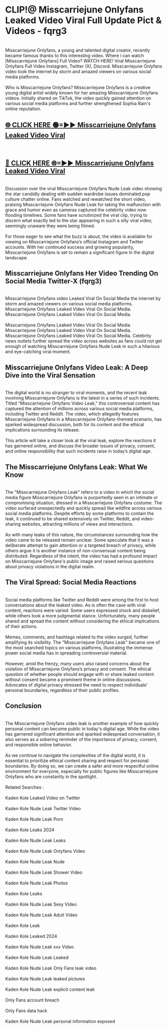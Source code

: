 # CLIP!@ Misscarriejune Onlyfans Leaked Video Viral Full Update Pict & Videos - fqrg3
<br>
Misscarriejune Onlyfans, a young and talented digital creator, recently became famous thanks to this interesting video. Where i can watch [Misscarriejune Onlyfans] Full Video? WATCH HERE! Viral Misscarriejune Onlyfans Full Video Instagram, Twitter (X), Discord. Misscarriejune Onlyfans video took the internet by storm and amazed viewers on various social media platforms.
<br><br>
Who is Misscarriejune Onlyfans? Misscarriejune Onlyfans is a creative young digital artist widely known for her amazing Misscarriejune Onlyfans videos. Initially shared on TikTok, the video quickly gained attention on various social media platforms and further strengthened Sophia Rain's online reputation.
<br>
<h2><a href="https://bestclip.site?title=Misscarriejune_Onlyfans">🌐 CLICK HERE 🟢=►► Misscarriejune Onlyfans Leaked Video Viral</a></h2>
<br>
<h2><a href="https://bestclip.site?title=Misscarriejune_Onlyfans">🔴 CLICK HERE 🌐=►► Misscarriejune Onlyfans Leaked Video Viral</a></h2>
<br>
Discussion over the viral Misscarriejune Onlyfans Nude Leak video showing the star candidly dealing with sudden wardrobe issues dominated pop culture chatter online. Fans watched and rewatched the short video, praising Misscarriejune Onlyfans Nude Leak for taking the malfunction with grace and humor even as cameras captured the celebrity video now flooding timelines. Some fans have scrutinized the viral clip, trying to discern what exactly led to the star appearing in such a silly viral video, seemingly unaware they were being filmed.
<br><br>
For those eager to see what the buzz is about, the video is available for viewing on Misscarriejune Onlyfans’s official Instagram and Twitter accounts. With her continued success and growing popularity, Misscarriejune Onlyfans is set to remain a significant figure in the digital landscape.
<br>
<h2>Misscarriejune Onlyfans Her Video Trending On Social Media Twitter-X (fqrg3)</h2>
<br>
Misscarriejune Onlyfans video Leaked Viral On Social Media the internet by storm and amazed viewers on various social media platforms. Misscarriejune Onlyfans Leaked Video Viral On Social Media. Misscarriejune Onlyfans Leaked Video Viral On Social Media.
<br><br>
Misscarriejune Onlyfans Leaked Video Viral On Social Media. Misscarriejune Onlyfans Leaked Video Viral On Social Media. Misscarriejune Onlyfans Leaked Video Viral On Social Media. Celebrity news outlets further spread the video across websites as fans could not get enough of watching Misscarriejune Onlyfans Nude Leak in such a hilarious and eye-catching viral moment.
<br>
<h2>Misscarriejune Onlyfans Video Leak: A Deep Dive into the Viral Sensation</h2>
<br>
The digital world is no stranger to viral moments, and the recent leak involving Misscarriejune Onlyfans is the latest in a series of such incidents. Titled "Misscarriejune Onlyfans Video Leak," this controversial content has captured the attention of millions across various social media platforms, including Twitter and Reddit. The video, which allegedly features Misscarriejune Onlyfans in a Misscarriejune Onlyfans-themed scenario, has sparked widespread discussion, both for its content and the ethical implications surrounding its release.
<br><br>
This article will take a closer look at the viral leak, explore the reactions it has garnered online, and discuss the broader issues of privacy, consent, and online responsibility that such incidents raise in today’s digital age.
<br>
<h2>The Misscarriejune Onlyfans Leak: What We Know</h2>
<br>
The "Misscarriejune Onlyfans Leak" refers to a video in which the social media figure Misscarriejune Onlyfans is purportedly seen in an intimate or compromising situation, dressed in a Misscarriejune Onlyfans costume. The video surfaced unexpectedly and quickly spread like wildfire across various social media platforms. Despite efforts by some platforms to contain the leak, it continued to be shared extensively on Twitter, Reddit, and video-sharing websites, attracting millions of views and interactions.
<br><br>
As with many leaks of this nature, the circumstances surrounding how the video came to be released remain unclear. Some speculate that it was a deliberate attempt to gain attention or a targeted breach of privacy, while others argue it is another instance of non-consensual content being distributed. Regardless of the intent, the video has had a profound impact on Misscarriejune Onlyfans's public image and raised serious questions about privacy violations in the digital realm.
<br>
<h2>The Viral Spread: Social Media Reactions</h2>
<br>
Social media platforms like Twitter and Reddit were among the first to host conversations about the leaked video. As is often the case with viral content, reactions were varied. Some users expressed shock and disbelief, while others took a more judgmental stance. Unfortunately, many people shared and spread the content without considering the ethical implications of their actions.
<br><br>
Memes, comments, and hashtags related to the video surged, further amplifying its visibility. The "Misscarriejune Onlyfans Leak" became one of the most searched topics on various platforms, illustrating the immense power social media has in spreading controversial material.
<br><br>
However, amid the frenzy, many users also raised concerns about the violation of Misscarriejune Onlyfans’s privacy and consent. The ethical question of whether people should engage with or share leaked content without consent became a prominent theme in online discussions. Advocates of digital privacy stressed the need to respect individuals' personal boundaries, regardless of their public profiles.
<br>
<h2>Conclusion</h2>
<br>
The Misscarriejune Onlyfans video leak is another example of how quickly personal content can become public in today's digital age. While the video has garnered significant attention and sparked widespread conversation, it also serves as a sobering reminder of the importance of privacy, consent, and responsible online behavior.
<br><br>
As we continue to navigate the complexities of the digital world, it is essential to prioritize ethical content sharing and respect for personal boundaries. By doing so, we can create a safer and more respectful online environment for everyone, especially for public figures like Misscarriejune Onlyfans who are constantly in the spotlight.
<br><br>
Related Searches :
<br><br>
Kaden Kole Leaked Video on Twitter
<br><br>
Kaden Kole Nude Leak Twitter Video
<br><br>
Kaden Kole Nude Leak Porn
<br><br>
Kaden Kole Leaks 2024
<br><br>
Kaden Kole Nude Leak Leaks
<br><br>
Kaden Kole Nude Leak Onlyfans Video
<br><br>
Kaden Kole Nude Leak Nude
<br><br>
Kaden Kole Nude Leak Shower Video
<br><br>
Kaden Kole Nude Leak Photos
<br><br>
Kaden Kole Leaks
<br><br>
Kaden Kole Nude Leak Sexy Video
<br><br>
Kaden Kole Nude Leak Adult Video
<br><br>
Kaden Kole Leak
<br><br>
Kaden Kole Leaked 2024
<br><br>
Kaden Kole Nude Leak xxx Video
<br><br>
Kaden Kole Nude Leak Leaked
<br><br>
Kaden Kole Nude Leak Only Fans leak video
<br><br>
Kaden Kole Nude Leak leaked pictures
<br><br>
Kaden Kole Nude Leak explicit content leak
<br><br>
Only Fans account breach
<br><br>
Only Fans data hack
<br><br>
Kaden Kole Nude Leak personal information exposed